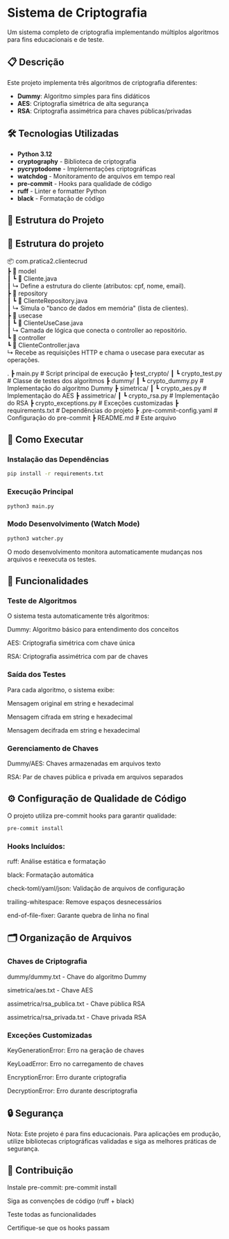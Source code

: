# Sistema de Criptografia

Um sistema completo de criptografia implementando múltiplos algoritmos para fins educacionais e de teste.

## 📋 Descrição

Este projeto implementa três algoritmos de criptografia diferentes:

- **Dummy**: Algoritmo simples para fins didáticos
- **AES**: Criptografia simétrica de alta segurança
- **RSA**: Criptografia assimétrica para chaves públicas/privadas

## 🛠️ Tecnologias Utilizadas

- **Python 3.12**
- **cryptography** - Biblioteca de criptografia
- **pycryptodome** - Implementações criptográficas
- **watchdog** - Monitoramento de arquivos em tempo real
- **pre-commit** - Hooks para qualidade de código
- **ruff** - Linter e formatter Python
- **black** - Formatação de código

## 📁 Estrutura do Projeto
## 📁 Estrutura do projeto
📦 com.pratica2.clientecrud<br>
 ┣ 📂 model<br>
 ┃ ┗ 📜 Cliente.java<br>
 ┃    ↳ Define a estrutura do cliente (atributos: cpf, nome, email).<br>
 ┣ 📂 repository<br>
 ┃ ┗ 📜 ClienteRepository.java<br>
 ┃    ↳ Simula o "banco de dados em memória" (lista de clientes).<br>
 ┣ 📂 usecase<br>
 ┃ ┗ 📜 ClienteUseCase.java<br>
 ┃    ↳ Camada de lógica que conecta o controller ao repositório.<br>
 ┗ 📂 controller<br>
   ┗ 📜 ClienteController.java<br>
        ↳ Recebe as requisições HTTP e chama o usecase para executar as operações.<br>

.
┣ main.py # Script principal de execução
┣ test_crypto/
┃  ┗ crypto_test.py # Classe de testes dos algoritmos
┣ dummy/
┃ ┗ crypto_dummy.py # Implementação do algoritmo Dummy
┣ simetrica/
┃ ┗ crypto_aes.py # Implementação do AES
┣ assimetrica/
┃ ┗ crypto_rsa.py # Implementação do RSA
┣ crypto_exceptions.py # Exceções customizadas
┣ requirements.txt # Dependências do projeto
┣ .pre-commit-config.yaml # Configuração do pre-commit
┣ README.md # Este arquivo

## 🚀 Como Executar

### Instalação das Dependências

```bash
pip install -r requirements.txt
```

### Execução Principal
```bash
python3 main.py
```

### Modo Desenvolvimento (Watch Mode)
```bash
python3 watcher.py
```
O modo desenvolvimento monitora automaticamente mudanças nos arquivos e reexecuta os testes.

## 🔧 Funcionalidades
### Teste de Algoritmos
O sistema testa automaticamente três algoritmos:

Dummy: Algoritmo básico para entendimento dos conceitos

AES: Criptografia simétrica com chave única

RSA: Criptografia assimétrica com par de chaves

### Saída dos Testes
Para cada algoritmo, o sistema exibe:

Mensagem original em string e hexadecimal

Mensagem cifrada em string e hexadecimal

Mensagem decifrada em string e hexadecimal

### Gerenciamento de Chaves
Dummy/AES: Chaves armazenadas em arquivos texto

RSA: Par de chaves pública e privada em arquivos separados

## ⚙️ Configuração de Qualidade de Código
O projeto utiliza pre-commit hooks para garantir qualidade:
```bash
pre-commit install
```
### Hooks Incluídos:
ruff: Análise estática e formatação

black: Formatação automática

check-toml/yaml/json: Validação de arquivos de configuração

trailing-whitespace: Remove espaços desnecessários

end-of-file-fixer: Garante quebra de linha no final

## 🗂️ Organização de Arquivos
### Chaves de Criptografia
dummy/dummy.txt - Chave do algoritmo Dummy

simetrica/aes.txt - Chave AES

assimetrica/rsa_publica.txt - Chave pública RSA

assimetrica/rsa_privada.txt - Chave privada RSA

### Exceções Customizadas
KeyGenerationError: Erro na geração de chaves

KeyLoadError: Erro no carregamento de chaves

EncryptionError: Erro durante criptografia

DecryptionError: Erro durante descriptografia

## 🔒 Segurança
Nota: Este projeto é para fins educacionais. Para aplicações em produção, utilize bibliotecas criptográficas validadas e siga as melhores práticas de segurança.

## 🤝 Contribuição
Instale pre-commit: pre-commit install

Siga as convenções de código (ruff + black)

Teste todas as funcionalidades

Certifique-se que os hooks passam
